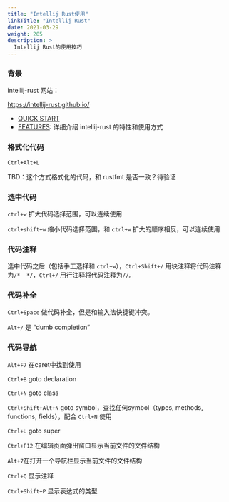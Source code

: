 ```yaml
---
title: "Intellij Rust使用"
linkTitle: "Intellij Rust"
date: 2021-03-29
weight: 205
description: >
  Intellij Rust的使用技巧
---
```


### 背景

intellij-rust 网站：

https://intellij-rust.github.io/

- [QUICK START](https://intellij-rust.github.io/docs/quick-start.html)
- [FEATURES](https://intellij-rust.github.io/features/): 详细介绍 intellij-rust 的特性和使用方式 

### 格式化代码

`Ctrl+Alt+L`

TBD：这个方式格式化的代码，和 rustfmt 是否一致？待验证

### 选中代码

`ctrl+w` 扩大代码选择范围，可以连续使用

`ctrl+shift+w` 缩小代码选择范围，和 `ctrl+w`  扩大的顺序相反，可以连续使用

### 代码注释

选中代码之后（包括手工选择和 `ctrl+w`），`Ctrl+Shift+/` 用块注释将代码注释为`/*  */`，`Ctrl+/` 用行注释将代码注释为`//`。

### 代码补全

`Ctrl+Space` 做代码补全，但是和输入法快捷键冲突。

`Alt+/` 是 “dumb completion”

### 代码导航

`Alt+F7` 在caret中找到使用

`Ctrl+B` goto declaration

`Ctrl+N` goto class

`Ctrl+Shift+Alt+N` goto symbol，查找任何symbol（types, methods, functions, fields），配合 `Ctrl+N` 使用

`Ctrl+U` goto super

`Ctrl+F12` 在编辑页面弹出窗口显示当前文件的文件结构

`Alt+7`在打开一个导航栏显示当前文件的文件结构

`Ctrl+Q` 显示注释

`Ctrl+Shift+P` 显示表达式的类型